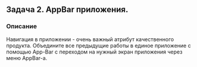 ## Задача 2. AppBar приложения.
### Описание
Навигация в приложении - очень важный атрибут качественного продукта. Объедините все предыдущие работы в единое приложение с помощью App-Bar с переходом на нужный экран приложения через меню AppBar-а.